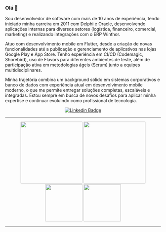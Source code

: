 ### Olá 👋

Sou desenvolvedor de software com mais de 10 anos de experiência, tendo iniciado minha carreira em 2011 com Delphi e Oracle, desenvolvendo aplicações internas para diversos setores (logística, financeiro, comercial, marketing) e realizando integrações com o ERP Winthor.

Atuo com desenvolvimento mobile em Flutter, desde a criação de novas funcionalidades até a publicação e gerenciamento de aplicativos nas lojas Google Play e App Store. Tenho experiência em CI/CD (Codemagic, Shorebird), uso de Flavors para diferentes ambientes de teste, além de participação ativa em metodologias ágeis (Scrum) junto a equipes multidisciplinares.

Minha trajetória combina um background sólido em sistemas corporativos e banco de dados com experiência atual em desenvolvimento mobile moderno, o que me permite entregar soluções completas, escaláveis e integradas. Estou sempre em busca de novos desafios para aplicar minha expertise e continuar evoluindo como profissional de tecnologia.

<div align="center">

[![Linkedin Badge](https://img.shields.io/badge/-Luis%20Gustavo-4361EE?style=flat-square&logo=Linkedin&logoColor=white&link=https://www.linkedin.com/in/luis-gustavo-1a669942/)](https://www.linkedin.com/in/luis-gustavo-1a669942/) 

</div>

<div align="center">
 
</p>

 ---
 
   <div align="center">
 
  <img height="200em" src="https://github-readme-stats.vercel.app/api?username=luisgustavoo&show_icons=true&theme=dark"/>
  <img height="200em" src="https://github-readme-stats.vercel.app/api/top-langs/?username=luisgustavoo&theme=dark"/>
  <br>
  <img height="120em" src="https://github-readme-streak-stats.herokuapp.com/?user=luisgustavoo&show_icons=true&locale=en&layout=compact&theme=dark&line_height=1"/>
  <img height="120em" src="https://github-profile-summary-cards.vercel.app/api/cards/profile-details?username=luisgustavoo&theme=dracula"/>

   </div>

---


   
 
<!--  [![Readme Card](https://github-readme-stats.vercel.app/api/pin/?username=luisgustavoo&repo=onde-gastei-app)](https://github.com/luisgustavoo/github-readme-stats) -->

   
   </div>

